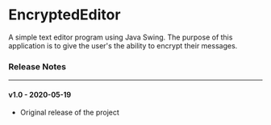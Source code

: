 # EncryptedEditor
A simple text editor program using Java Swing.
The purpose of this application is to give the user's the ability to encrypt their messages.

### Release Notes ###
---
#### v1.0 - 2020-05-19 ####
- Original release of the project
